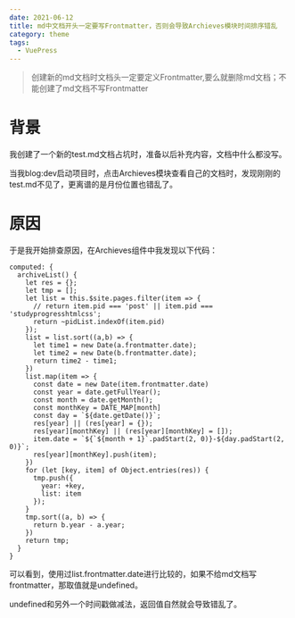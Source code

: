 ```yaml
---
date: 2021-06-12
title: md中文档开头一定要写Frontmatter，否则会导致Archieves模块时间排序错乱
category: theme
tags:
  - VuePress
---
```


> 创建新的md文档时文档头一定要定义Frontmatter,要么就删除md文档；不能创建了md文档不写Frontmatter

# 背景

我创建了一个新的test.md文档占坑时，准备以后补充内容，文档中什么都没写。

当我blog:dev启动项目时，点击Archieves模块查看自己的文档时，发现刚刚的test.md不见了，更离谱的是月份位置也错乱了。

# 原因

于是我开始排查原因，在Archieves组件中我发现以下代码：

```vue
computed: {
  archiveList() {
    let res = {};
    let tmp = [];
    let list = this.$site.pages.filter(item => {
      // return item.pid === 'post' || item.pid === 'studyprogresshtmlcss';
      return ~pidList.indexOf(item.pid)
    });
    list = list.sort((a,b) => {
      let time1 = new Date(a.frontmatter.date);
      let time2 = new Date(b.frontmatter.date);
      return time2 - time1;
    })
    list.map(item => {
      const date = new Date(item.frontmatter.date)
      const year = date.getFullYear();
      const month = date.getMonth();
      const monthKey = DATE_MAP[month]
      const day = `${date.getDate()}`;
      res[year] || (res[year] = {});
      res[year][monthKey] || (res[year][monthKey] = []);
      item.date = `${`${month + 1}`.padStart(2, 0)}-${day.padStart(2, 0)}`;
      res[year][monthKey].push(item);
    })
    for (let [key, item] of Object.entries(res)) {
      tmp.push({
        year: +key,
        list: item
      });
    }
    tmp.sort((a, b) => {
      return b.year - a.year;
    })
    return tmp;
  }
}
```

可以看到，使用过list.frontmatter.date进行比较的，如果不给md文档写frontmatter，那取值就是undefined。

undefined和另外一个时间戳做减法，返回值自然就会导致错乱了。
